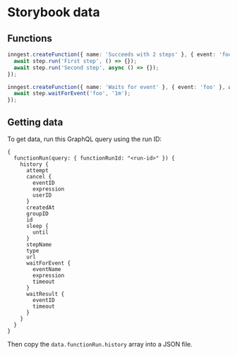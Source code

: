 # Storybook data

## Functions

```ts
inngest.createFunction({ name: 'Succeeds with 2 steps' }, { event: 'foo' }, async ({ step }) => {
  await step.run('First step', () => {});
  await step.run('Second step', async () => {});
});
```

```ts
inngest.createFunction({ name: 'Waits for event' }, { event: 'foo' }, async ({ step }) => {
  await step.waitForEvent('foo', '1m');
});
```

## Getting data

To get data, run this GraphQL query using the run ID:

```gql
{
  functionRun(query: { functionRunId: "<run-id>" }) {
    history {
      attempt
      cancel {
        eventID
        expression
        userID
      }
      createdAt
      groupID
      id
      sleep {
        until
      }
      stepName
      type
      url
      waitForEvent {
        eventName
        expression
        timeout
      }
      waitResult {
        eventID
        timeout
      }
    }
  }
}
```

Then copy the `data.functionRun.history` array into a JSON file.
